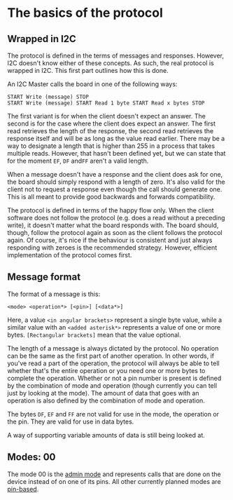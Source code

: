 
The basics of the protocol
==========================

Wrapped in I2C
--------------

The protocol is defined in the terms of messages and responses. However, I2C doesn't
know either of these concepts. As such, the real protocol is wrapped in I2C. This
first part outlines how this is done.

An I2C Master calls the board in one of the following ways:

    START Write (message) STOP
    START Write (message) START Read 1 byte START Read x bytes STOP

The first variant is for when the client doesn't expect an answer. The second is for
the case where the client does expect an answer. The first read retrieves the length of
the response, the second read retrieves the response itself and will be as long
as the value read earlier. There may be a way to designate a length that is higher
than 255 in a process that takes multiple reads. However, that hasn't been defined
yet, but we can state that for the moment `EF`, `DF` and`FF` aren't a valid length.

When a message doesn't have a response and the client does ask for one, the
board should simply respond with a length of zero. It's also valid for the client not
to request a response even though the call should generate one. This is all meant to
provide good backwards and forwards compatibility.

The protocol is defined in terms of the happy flow only. When the client software does
not follow the protocol (e.g. does a read without a preceding write), it doesn't 
matter what the board responds with. The board should, though, follow the protocol
again as soon as the client follows the protocol again. Of course, it's nice if the
behaviour is consistent and just always responding with zeroes is the recommended
strategy. However, efficient implementation of the protocol comes first.

Message format
--------------

The format of a message is this:

    <mode> <operation*> [<pin>] [<data*>]

Here, a value `<in angular brackets>` represent a single byte value, while a similar
value with an `<added asterisk*>` represents a value of one or more bytes. 
`[Rectangular brackets]` mean that the value optional.

The length of a message is always dictated by the protocol. No operation can be the
same as the first part of another operation. In other words, if you've read a part
of the operation, the protocol will always be able to tell whether that's the entire
operation or you need one or more bytes to complete the operation. Whether or not 
a pin number is present is defined by the combination of mode and operation
(though currently you can tell just by looking at the mode). The amount of data
that goes with an operation is also defined by the combination of mode and operation.

The bytes `DF`, `EF` and `FF` are not valid for use in the mode, the operation or the pin.
They are valid for use in data bytes.

A way of supporting variable amounts of data is still being looked at.

Modes: 00
---------

The mode 00 is the [admin mode](admin-operations.md) and represents calls that are done 
on the device instead of on one of its pins. All other currently planned modes are
[pin-based](pin-operations.md).